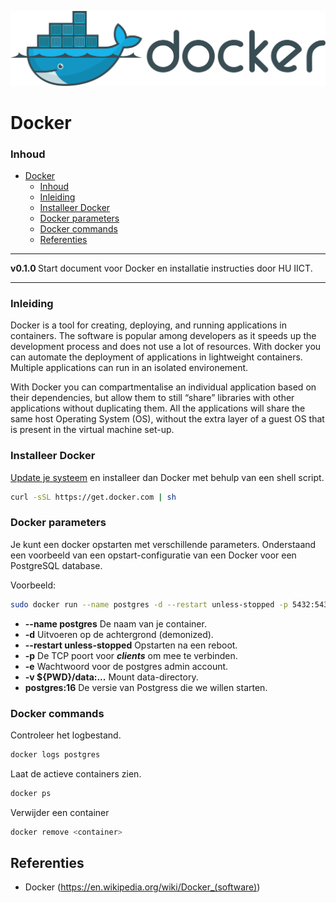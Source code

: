![logo](../Docker/img/Docker_(container_engine)_logo.svg) [](logo-id)

# Docker[](title-id)

### Inhoud[](toc-id)

- [Docker](#docker)
    - [Inhoud](#inhoud)
    - [Inleiding](#inleiding)
    - [Installeer Docker](#installeer-docker)
    - [Docker parameters](#docker-parameters)
    - [Docker commands](#docker-commands)
  - [Referenties](#referenties)

---

**v0.1.0 [](version-id)** Start document voor Docker en installatie instructies door HU IICT[](author-id).

---

### Inleiding

Docker is a tool for creating, deploying, and running applications in containers. The software is popular among developers as it speeds up the development process and does not use a lot of resources. With docker you can automate the deployment of applications in lightweight containers. Multiple applications can run in an isolated environement. 

With Docker you can compartmentalise an individual application based on their dependencies, but allow them to still “share” libraries with other applications without duplicating them. All the applications will share the same host Operating System (OS), without the extra layer of a guest OS that is present in the virtual machine set-up.

### Installeer Docker

[Update je systeem](../OS/Raspberry-Pi-OS/README.md) en installeer dan Docker met behulp van een shell script.

```bash
curl -sSL https://get.docker.com | sh
```

### Docker parameters

Je kunt een docker opstarten met verschillende parameters. Onderstaand een voorbeeld van een opstart-configuratie van een Docker voor een PostgreSQL database.

Voorbeeld:
```bash
sudo docker run --name postgres -d --restart unless-stopped -p 5432:5432 -e POSTGRES_PASSWORD=123456 -v ${PWD}/data:/var/lib/postgresql/data postgres:16
```

- **--name postgres** De naam van je container.
- **-d** Uitvoeren op de achtergrond (demonized).
- **--restart unless-stopped** Opstarten na een reboot.
- **-p** De TCP poort voor ***clients*** om mee te verbinden.
- **-e** Wachtwoord voor de postgres admin account.
- **-v ${PWD}/data:...** Mount data-directory.
- **postgres:16** De versie van Postgress die we willen starten.

### Docker commands

Controleer het logbestand.
```bash
docker logs postgres
```

Laat de actieve containers zien.
```bash
docker ps
```

Verwijder een container
```bash
docker remove <container>
```

## Referenties
- Docker (<https://en.wikipedia.org/wiki/Docker_(software)>)